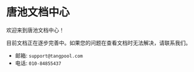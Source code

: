 # 唐池文档中心

欢迎来到唐池文档中心！

目前文档正在逐步完善中。如果您的问题在查看文档时无法解决，请联系我们。

* 邮箱: `support@tangpool.com`
* 电话: `010-84855437`